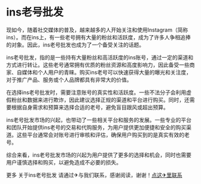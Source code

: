 # ins老号批发

现如今，随着社交媒体的普及，越来越多的人开始关注和使用Instagram（简称ins）。而在ins上，有一些老号拥有大量的粉丝和活跃度，成为了许多人争相追捧的对象。因此，ins老号批发也成为了一个备受关注的话题。

ins老号批发，指的是一些持有大量粉丝和高活跃度的ins账号，通过一定的渠道和方式进行转让。这些老号通常拥有优质的粉丝资源和高度影响力，因此备受一些商家、自媒体和个人用户的青睐。购买ins老号可以快速获得大量的曝光和关注度，对于推广产品、服务或个人品牌都具有非常大的价值。

在选择ins老号批发时，需要注意账号的真实性和活跃度。一些不法分子会利用虚假粉丝和数据来进行欺诈，因此建议选择正规的渠道和平台进行购买。同时，还需要根据自身需求和预算来选择合适的老号，避免盲目跟风或超出预算。

ins老号批发市场的兴起，也带动了一些相关平台和服务的发展。一些专业的平台和团队开始提供ins老号的交易和代购服务，为用户提供更加便捷和安全的购买渠道。这些平台通常会对账号进行审核和评估，确保用户购买到的是真实有效的老号。

综合来看，ins老号批发市场的兴起为用户提供了更多的选择和机会，同时也需要用户谨慎选择和购买，以避免造成不必要的损失。

更多 关于ins老号批发 请通过✈与我们联系，感谢阅读，谢谢！[点这✈里联系](https://w.k02.cc)